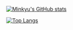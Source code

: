 
[![Minkyu's GitHub stats](https://github-readme-stats.vercel.app/api?username=Minkyu0424&show_icons=true&theme=dracula)](https://github.com/Minkyu0424/github-readme-stats)

[![Top Langs](https://github-readme-stats.vercel.app/api/top-langs/?username=anuraghazra&layout=compact)](https://github.com/anuraghazra/github-readme-stats)
